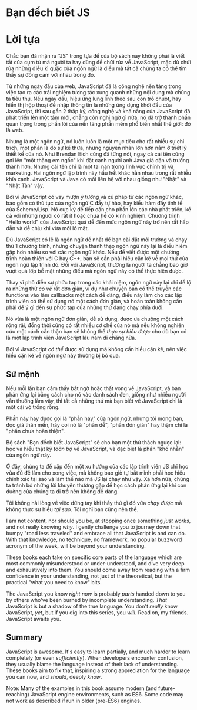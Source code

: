 # Bạn đếch biết JS 
# Lời tựa

Chắc bạn đã nhận ra "JS" trong tựa đề của bộ sách này không phải là viết tắt của cụm từ mà người ta hay dùng để chửi rủa về JavaScript, mặc dù chửi rủa những điều kì quặc của ngôn ngữ là điều mà tất cả chúng ta có thể tìm thấy sự đồng cảm với nhau trong đó.

Từ những ngày đầu của web, JavaScript đã là công nghệ nền tảng trong việc tạo ra các trải nghiệm tương tác xung quanh những nội dung mà chúng ta tiêu thụ. Nếu ngày đầu, hiệu ứng lung linh theo sau con trỏ chuột, hay hiển thị hộp thoại để nhập thông tin là những ứng dụng khởi đầu của JavaScript, thì sau gần 2 thập kỷ, công nghệ và khả năng của JavaScript đã phát triển lên một tầm mới, chẳng còn nghi ngờ gì nữa, nó đã trở thành phần quan trọng trong phần lõi của nền tảng phần mềm phổ biến nhất thế giới: đó là web.

Nhưng là một ngôn ngữ, nó luôn luôn là một mục tiêu cho rất nhiều sự chỉ trích, một phần là do sự kế thừa, nhưng nguyên nhân lớn hơn nằm ở triết lý thiết kế của nó. Như Brendan Eich cũng đã từng nói, ngay cả cái tên cũng gợi lên "một thằng em ngốc" khi đặt cạnh người anh Java già dặn và trưởng thành hơn. Nhưng cái tên chỉ là một tai nạn trong lĩnh vực chính trị và marketing. Hai ngôn ngữ lập trình này hầu hết khác hẳn nhau trong rất nhiều khía cạnh. JavaScript và Java có mối liên hệ với nhau giống như "Nhật" và "Nhật Tân" vậy.

Bởi vì JavaScript có vay mượn ý tưởng và cú pháp từ các ngôn ngữ khác, bao gồm có thủ tục của ngôn ngữ C đầy tự hào, hay kiểu hàm đầy tinh tế của Scheme/Lisp. Nó cực kỳ dễ tiếp cận cho phần lớn các nhà phát triển, kể cả với những người có rất ít hoặc chưa hề có kinh nghiệm. Chương trình "Hello world" của JavaScript quá dễ đến mức ngôn ngữ này trở nên rất hấp dẫn và dễ chịu khi vừa mới ló mặt.

Dù JavaScript có lẽ là ngôn ngữ dễ nhất để bạn cài đặt môi trường và chạy thử 1 chương trình, nhưng chuyện thành thạo ngôn ngữ này lại là điều hiếm gặp hơn nhiều so với các ngôn ngữ khác. Nếu để viết được một chương trình hoàn thiện với C hay C++, bạn sẽ cần phải hiểu cặn kẽ về mọi thứ của ngôn ngữ lập trình đó. Đối với JavaScript, thường là người ta chẳng bao giờ vượt quá lớp bề mặt những điều mà ngôn ngữ này có thể thực hiện được.

Thay vì phô diễn sự phức tạp trong các khái niệm, ngôn ngữ này lại chỉ để lộ ra những thứ *có vẻ* rất đơn giản, ví dụ như chuyện bạn có thể truyền các functions vào làm callbacks một cách dễ dàng, điều này làm cho các lập trình viên có thể sử dụng nó một cách đơn giản, và hoàn toàn không cần phải để ý gì đến sự phức tạp của những thứ đang chạy phía dưới.

Nó vừa là một ngôn ngữ đơn giản, dễ sử dụng, được ưa chuộng một cách rộng rãi, đồng thời cũng có rất nhiều cơ chế của nó mà nếu không nghiên cứu một cách cẩn thận bạn sẽ không thể *thực sự hiểu được* cho dù bạn có là một lập trình viên JavaScript lâu năm đi chăng nữa.

Bởi vì JavaScript *có thể* được sử dụng mà không cần hiểu cặn kẽ, nên việc hiểu cặn kẽ về ngôn ngữ này thường bị bỏ qua.

## Sứ mệnh

Nếu mỗi lần bạn cảm thấy bất ngờ hoặc thất vọng về JavaScript, và bạn phản ứng lại bằng cách cho nó vào danh sách đen, giống như nhiều người vẫn thường làm vậy, thì tất cả những thứ mà bạn biết về JavaScript chỉ là một cái vỏ trống rỗng.

Phần này hay được gọi là "phần hay" của ngôn ngữ, nhưng tôi mong bạn, đọc giả thân mến, hãy coi nó là "phần dễ", "phần đơn giản" hay thậm chí là "phần chưa hoàn thiện".

Bộ sách "Bạn đếch biết JavaScript" sẽ cho bạn một thử thách ngược lại: học và hiểu thật kỹ *toàn bộ* về JavaScript, và đặc biệt là phần "khó nhằn" của ngôn ngữ này.

Ở đây, chúng ta đề cập đến một xu hướng của các lập trình viên JS chỉ học vừa đủ để làm cho xong việc, mà không bao giờ tự bắt mình phải học hiểu chính xác tại sao và làm thế nào mà JS lại chạy như vậy. Xa hơn nữa, chúng ta tránh bỏ những lời khuyên thường gặp để học cách phản ứng lại khi con đường của chúng ta đi trở nên không dễ dàng.

Tôi không hài lòng về việc dừng tay khi thấy thứ gì đó vừa *chạy được* mà không thực sự hiểu *tại sao*. Tôi nghĩ bạn cũng nên thế.

I am not content, nor should you be, at stopping once something *just works*, and not really knowing *why*. I gently challenge you to journey down that bumpy "road less traveled" and embrace all that JavaScript is and can do. With that knowledge, no technique, no framework, no popular buzzword acronym of the week, will be beyond your understanding.

These books each take on specific core parts of the language which are most commonly misunderstood or under-understood, and dive very deep and exhaustively into them. You should come away from reading with a firm confidence in your understanding, not just of the theoretical, but the practical "what you need to know" bits.

The JavaScript you know *right now* is probably *parts* handed down to you by others who've been burned by incomplete understanding. *That* JavaScript is but a shadow of the true language. You don't *really* know JavaScript, *yet*, but if you dig into this series, you *will*. Read on, my friends. JavaScript awaits you.

## Summary

JavaScript is awesome. It's easy to learn partially, and much harder to learn completely (or even *sufficiently*). When developers encounter confusion, they usually blame the language instead of their lack of understanding. These books aim to fix that, inspiring a strong appreciation for the language you can now, and *should*, deeply *know*.

Note: Many of the examples in this book assume modern (and future-reaching) JavaScript engine environments, such as ES6. Some code may not work as described if run in older (pre-ES6) engines.
